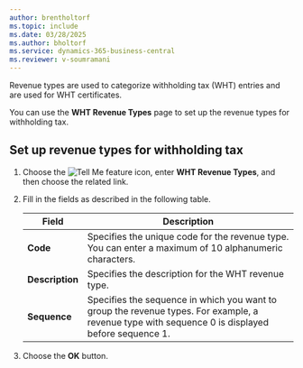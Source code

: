 ```yaml
---
author: brentholtorf
ms.topic: include
ms.date: 03/28/2025
ms.author: bholtorf
ms.service: dynamics-365-business-central
ms.reviewer: v-soumramani
---
```


Revenue types are used to categorize withholding tax (WHT) entries and are used for WHT certificates.

You can use the **WHT Revenue Types** page to set up the revenue types for withholding tax.  

## Set up revenue types for withholding tax  

1. Choose the ![Tell Me feature](../../../media/ui-search/search_small.png "Tell me what you want to do") icon, enter **WHT Revenue Types**, and then choose the related link.  
1. Fill in the fields as described in the following table.  

   |Field|Description|  
   |---------------------------------|---------------------------------------|  
   |**Code**|Specifies the unique code for the revenue type. You can enter a maximum of 10 alphanumeric characters.|  
   |**Description**|Specifies the description for the WHT revenue type.|  
   |**Sequence**|Specifies the sequence in which you want to group the revenue types. For example, a revenue type with sequence 0 is displayed before sequence 1.|  

1. Choose the **OK** button.  
